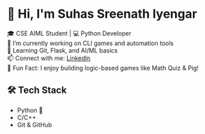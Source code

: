 # 👋 Hi, I'm Suhas Sreenath Iyengar

🎓 CSE AIML Student | 💻 Python Developer  
🔭 I’m currently working on CLI games and automation tools  
🌱 Learning Git, Flask, and AI/ML basics  
📫 Connect with me: [LinkedIn](linkedin.com/in/suhas-sreenath-iyengar-5994aa365)  
🧠 Fun Fact: I enjoy building logic-based games like Math Quiz & Pig!

## 🛠️ Tech Stack
- Python 🐍
- C/C++
- Git & GitHub

